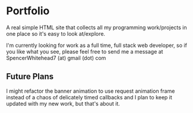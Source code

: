 # Portfolio

A real simple HTML site that collects all my programming work/projects in one place so it's easy to look at/explore.

I'm currently looking for work as a full time, full stack web developer, so if you like what you see, please feel free to send me a message at SpencerWhitehead7 (at) gmail (dot) com

## Future Plans

I might refactor the banner animation to use request animation frame instead of a chaos of delicately timed callbacks and I plan to keep it updated with my new work, but that's about it.